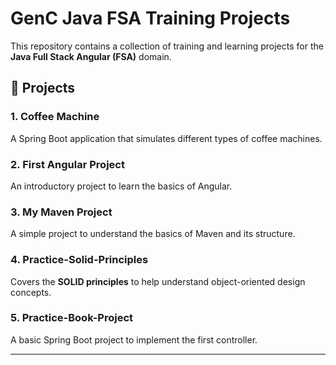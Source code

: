 # GenC Java FSA Training Projects

This repository contains a collection of training and learning projects for the **Java Full Stack Angular (FSA)** domain.

## 📁 Projects

### 1. Coffee Machine
A Spring Boot application that simulates different types of coffee machines.

### 2. First Angular Project
An introductory project to learn the basics of Angular.  

### 3. My Maven Project
A simple project to understand the basics of Maven and its structure.

### 4. Practice-Solid-Principles
Covers the **SOLID principles** to help understand object-oriented design concepts.

### 5. Practice-Book-Project
A basic Spring Boot project to implement the first controller.

---
